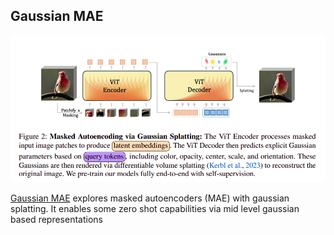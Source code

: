 ## Gaussian MAE

<img src="./assets/gmae.png" width="550px"></img>

<a href="https://arxiv.org/abs/2501.03229v1">Gaussian MAE</a> explores masked autoencoders (MAE) with gaussian splatting. It enables some zero shot capabilities via mid level gaussian based representations